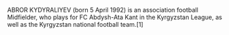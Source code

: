 ABROR KYDYRALIYEV (born 5 April 1992) is an association football Midfielder, who plays for FC Abdysh-Ata Kant in the Kyrgyzstan League, as well as the Kyrgyzstan national football team.[1]
